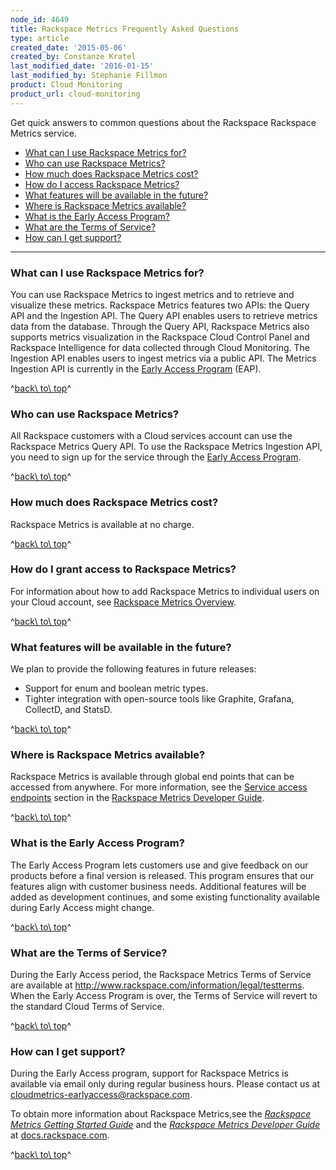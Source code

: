 ```yaml
---
node_id: 4649
title: Rackspace Metrics Frequently Asked Questions
type: article
created_date: '2015-05-06'
created_by: Constanze Kratel
last_modified_date: '2016-01-15'
last_modified_by: Stephanie Fillmon
product: Cloud Monitoring
product_url: cloud-monitoring
---
```


Get quick answers to common questions about the Rackspace Rackspace
Metrics service.

-   [What can I use Rackspace Metrics for?](#usage)
-   [Who can use Rackspace Metrics?](#who)
-   [How much does Rackspace Metrics cost?](#cost)
-   [How do I access Rackspace Metrics?](#access)
-   [What features will be available in the future?](#future)
-   [Where is Rackspace Metrics available?](#where)
-   [What is the Early Access Program?](#eap)
-   [What are the Terms of Service?](#terms)
-   [How can I get support?](#support)

------------------------------------------------------------------------

### What can I use Rackspace Metrics for?

You can use Rackspace Metrics to ingest metrics and to retrieve and
visualize these metrics. Rackspace Metrics features two APIs: the Query
API and the Ingestion API. The Query API enables users to retrieve
metrics data from the database. Through the Query API, Rackspace Metrics
also supports metrics visualization in the Rackspace Cloud Control Panel
and Rackspace Intelligence for data collected through Cloud Monitoring.
The Ingestion API enables users to ingest metrics via a public API. The
Metrics Ingestion API is currently in the [Early Access
Program](http://docs.rackspace.com/cmet/api/v1.0/cmet-gettingstarted/content/Early_Access_Program.html)
(EAP).

^[back\\ to\\ top](#top)^

### Who can use Rackspace Metrics?

All Rackspace customers with a Cloud services account can use the
Rackspace Metrics Query API. To use the Rackspace Metrics Ingestion API,
you need to sign up for the service through the [Early Access
Program](http://docs.rackspace.com/cmet/api/v1.0/cmet-gettingstarted/content/Early_Access_Program.html).

^[back\\ to\\ top](#top)^

### How much does Rackspace Metrics cost?

Rackspace Metrics is available at no charge.

^[back\\ to\\ top](#top)^

### How do I grant access to Rackspace Metrics?

For information about how to add Rackspace Metrics to individual users
on your Cloud account, see [Rackspace Metrics
Overview](/how-to/rackspace-metrics-overview).

^[back\\ to\\ top](#top)^

### What features will be available in the future?

We plan to provide the following features in future releases:

-   Support for enum and boolean metric types.
-   Tighter integration with open-source tools like Graphite, Grafana,
    CollectD, and StatsD.

^[back\\ to\\ top](#top)^

### Where is Rackspace Metrics available?

Rackspace Metrics is available through global end points that can be
accessed from anywhere. For more information, see the [Service access
endpoints](http://docs.rackspace.com/cmet/api/v1.0/cmet-devguide/content/serviceEndpoints.html)
section in the [Rackspace Metrics Developer
Guide](http://docs.rackspace.com/cmet/api/v1.0/cmet-devguide/content/Overview.html).

^[back\\ to\\ top](#top)^

### What is the Early Access Program?

The Early Access Program lets customers use and give feedback on our
products before a final version is released. This program ensures that
our features align with customer business needs. Additional features
will be added as development continues, and some existing functionality
available during Early Access might change.

^[back\\ to\\ top](#top)^

### What are the Terms of Service?

During the Early Access period, the Rackspace Metrics Terms of Service
are available at <http://www.rackspace.com/information/legal/testterms>.
When the Early Access Program is over, the Terms of Service will revert
to the standard Cloud Terms of Service.

^[back\\ to\\ top](#top)^



### How can I get support?

During the Early Access program, support for Rackspace Metrics is
available via email only during regular business hours. Please contact
us at <cloudmetrics-earlyaccess@rackspace.com>.

To obtain more information about Rackspace Metrics,see the [*Rackspace
Metrics* *Getting
Started Guide*](http://docs.rackspace.com/cmet/api/v1.0/cmet-gettingstarted/content/Overview.html)
and the *[Rackspace Metrics Developer
Guide](http://docs.rackspace.com/cmet/api/v1.0/cmet-devguide/content/Overview.html)*
at [docs.rackspace.com](http://docs.rackspace.com/).

^[back\\ to\\ top](#top)^

